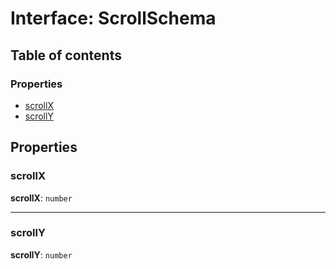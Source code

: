 # Interface: ScrollSchema

## Table of contents

### Properties

* [scrollX](/en/auto-docs/utils/interfaces/ScrollSchema.md#scrollx)
* [scrollY](/en/auto-docs/utils/interfaces/ScrollSchema.md#scrolly)

## Properties

### scrollX

**scrollX**: `number`

***

### scrollY

**scrollY**: `number`
